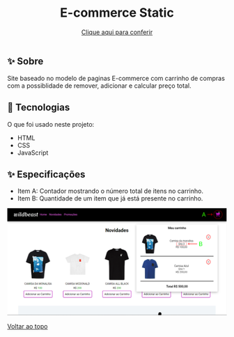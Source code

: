 <div align="center">
<h1 align="center">E-commerce Static</h1>
<a href="https://kiq17.github.io/ecommerce-static/">Clique aqui para conferir</a>
</div>


<br>

## :sparkles: Sobre ##

Site baseado no modelo de paginas E-commerce com carrinho de compras com a possiblidade de remover, adicionar e calcular preço total.

## :rocket: Tecnologias ##

O que foi usado neste projeto:

- HTML
- CSS
- JavaScript

## :sparkles: Especificações ##

- Item A: Contador mostrando o número total de itens no carrinho.
- Item B: Quantidade de um item que já está presente no carrinho.

<img alt="Demonstração carrinho de compras" src="https://github.com/kiq17/ecommerce-static/blob/main/img/Frame%202.png">

<a href="#top">Voltar ao topo</a>
